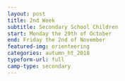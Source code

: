 ```yaml
---
layout: post
title: 2nd Week
subtitle: Secondary School Children
start: Monday the 29th of October
end: Friday the 2nd of November
featured-img: orienteering
categories: autumn_ht_2018
typeform-url: full
camp-type: secondary
---
```

